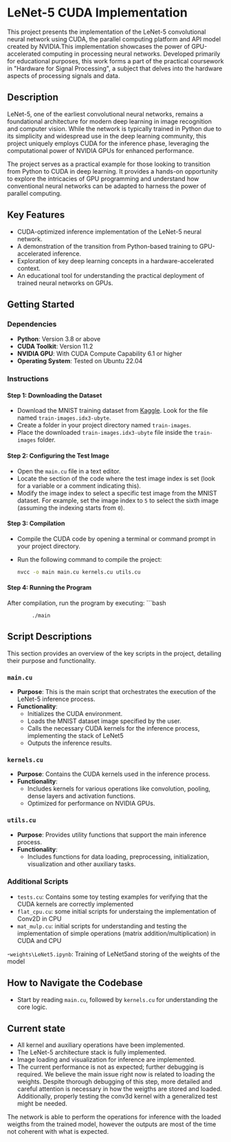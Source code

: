 # LeNet-5 CUDA Implementation

This project presents the implementation of the LeNet-5 convolutional neural network using CUDA, the parallel computing platform and API model created by NVIDIA.This implementation showcases the power of GPU-accelerated computing in processing neural networks. Developed primarily for educational purposes, this work forms a part of the practical coursework in "Hardware for Signal Processing", a subject that delves into the hardware aspects of processing signals and data.

## Description

LeNet-5, one of the earliest convolutional neural networks, remains a foundational architecture for modern deep learning in image recognition and computer vision. While the network is typically trained in Python due to its simplicity and widespread use in the deep learning community, this project uniquely employs CUDA for the inference phase, leveraging the computational power of NVIDIA GPUs for enhanced performance.

The project serves as a practical example for those looking to transition from Python to CUDA in deep learning. It provides a hands-on opportunity to explore the intricacies of GPU programming and understand how conventional neural networks can be adapted to harness the power of parallel computing.

## Key Features

- CUDA-optimized inference implementation of the LeNet-5 neural network.
- A demonstration of the transition from Python-based training to GPU-accelerated inference.
- Exploration of key deep learning concepts in a hardware-accelerated context.
- An educational tool for understanding the practical deployment of trained neural networks on GPUs.

## Getting Started

### Dependencies

- **Python**: Version 3.8 or above
- **CUDA Toolkit**: Version 11.2
- **NVIDIA GPU**: With CUDA Compute Capability 6.1 or higher
- **Operating System**: Tested on Ubuntu 22.04

### Instructions

#### Step 1: Downloading the Dataset
- Download the MNIST training dataset from [Kaggle](https://www.kaggle.com/datasets/hojjatk/mnist-dataset?select=train-images.idx3-ubyte). Look for the file named `train-images.idx3-ubyte`.
- Create a folder in your project directory named `train-images`.
- Place the downloaded `train-images.idx3-ubyte` file inside the `train-images` folder.

#### Step 2: Configuring the Test Image
- Open the `main.cu` file in a text editor.
- Locate the section of the code where the test image index is set (look for a variable or a comment indicating this).
- Modify the image index to select a specific test image from the MNIST dataset. For example, set the image index to `5` to select the sixth image (assuming the indexing starts from `0`).

#### Step 3: Compilation
- Compile the CUDA code by opening a terminal or command prompt in your project directory.
- Run the following command to compile the project:

  ```bash
  nvcc -o main main.cu kernels.cu utils.cu
#### Step 4: Running the Program
After compilation, run the program by executing:
    ```bash 

            ./main


## Script Descriptions

This section provides an overview of the key scripts in the project, detailing their purpose and functionality.

### `main.cu`

- **Purpose**: This is the main script that orchestrates the execution of the LeNet-5 inference process.
- **Functionality**: 
  - Initializes the CUDA environment.
  - Loads the MNIST dataset image specified by the user.
  - Calls the necessary CUDA kernels for the inference process, implementing the stack of LeNet5
  - Outputs the inference results.

### `kernels.cu`

- **Purpose**: Contains the CUDA kernels used in the inference process.
- **Functionality**: 
  - Includes kernels for various operations like convolution, pooling, dense layers and activation functions.
  - Optimized for performance on NVIDIA GPUs.

### `utils.cu`

- **Purpose**: Provides utility functions that support the main inference process.
- **Functionality**: 
  - Includes functions for data loading, preprocessing, initialization, visualization and other auxiliary tasks.

### Additional Scripts

- `tests.cu`: Contains some toy testing examples for verifying that the CUDA kernels are correctly implemented
- `flat_cpu.cu`: some initial scripts for understaing the implementation of Conv2D in CPU
- `mat_mulp.cu`: initial scripts for understanding and testing the implementation of simple operations (matrix addition/multiplication) in CUDA and CPU

-`weights\LeNet5.ipynb`: Training of LeNet5and storing of the weights of the model



## How to Navigate the Codebase

- Start by reading `main.cu`, followed by `kernels.cu` for understanding the core logic.



## Current state

- All kernel and auxiliary operations have been implemented.
- The LeNet-5 architecture stack is fully implemented.
- Image loading and visualization for inference are implemented.
- The current performance is not as expected; further debugging is required. We believe the main issue right now is related to loading the weights. Despite thorough debugging of this step, more detailed and careful attention is necessary in how the weigths are stored and loaded. Additionally, properly testing the conv3d kernel with a generalized test might be needed.

The network is able to perform the operations for inference with the loaded weigths from the trained model, however the outputs are most of the time not coherent with what is expected.
